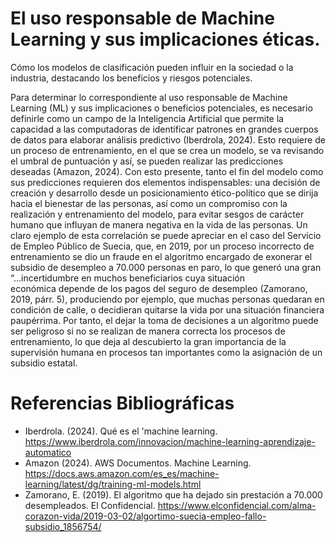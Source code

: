 # El uso responsable de Machine Learning y sus implicaciones éticas. 

Cómo los modelos de clasificación pueden influir en la sociedad o la industria, destacando los beneficios y riesgos potenciales. 

Para determinar lo correspondiente al uso responsable de Machine Learning (ML) y sus implicaciones o beneficios potenciales, es necesario definirle como un campo de la Inteligencia Artificial que permite la capacidad a las computadoras de identificar patrones en grandes cuerpos de datos para elaborar análisis predictivo (Iberdrola, 2024). Esto requiere de un proceso de entrenamiento, en el que se crea un modelo, se va revisando el umbral de puntuación y así, se pueden realizar las predicciones deseadas (Amazon, 2024). 
Con esto presente, tanto el fin del modelo como sus predicciones requieren dos elementos indispensables: una decisión de creación y desarrollo desde un posicionamiento ético-político que se dirija hacia el bienestar de las personas, así como un compromiso con la realización y entrenamiento del modelo, para evitar sesgos de carácter humano que influyan de manera negativa en la vida de las personas. 
Un claro ejemplo de esta correlación se puede apreciar en el caso del Servicio de Empleo Público de Suecia, que, en 2019, por un proceso incorrecto de entrenamiento se dio un fraude en el algoritmo encargado de exonerar el subsidio de desempleo a 70.000 personas en paro, lo que generó una gran “…incertidumbre en muchos beneficiarios cuya situación económica depende de los pagos del seguro de desempleo (Zamorano, 2019, párr. 5), produciendo por ejemplo, que muchas personas quedaran en condición de calle, o decidieran quitarse la vida por una situación financiera paupérrima. 
Por tanto, el dejar la toma de decisiones a un algoritmo puede ser peligroso si no se realizan de manera correcta los procesos de entrenamiento, lo que deja al descubierto la gran importancia de la supervisión humana en procesos tan importantes como la asignación de un subsidio estatal. 

# Referencias Bibliográficas
- Iberdrola. (2024). Qué es el 'machine learning. https://www.iberdrola.com/innovacion/machine-learning-aprendizaje-automatico
- Amazon (2024). AWS Documentos. Machine Learning. https://docs.aws.amazon.com/es_es/machine-learning/latest/dg/training-ml-models.html
- Zamorano, E. (2019). El algoritmo que ha dejado sin prestación a 70.000 desempleados. El Confidencial. https://www.elconfidencial.com/alma-corazon-vida/2019-03-02/algortimo-suecia-empleo-fallo-subsidio_1856754/

